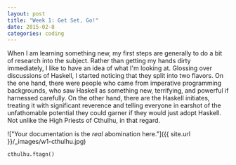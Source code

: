 ```yaml
---
layout: post
title: "Week 1: Get Set, Go!"
date: 2015-02-8
categories: coding
---
```


When I am learning something new, my first steps are generally to do a bit of research into the subject. Rather than getting my hands dirty immediately, I like to have an idea of what I'm looking at. Glossing over discussions of Haskell, I started noticing that they split into two flavors. On the one hand, there were people who came from imperative programming backgrounds, who saw Haskell as something new, terrifying, and powerful if harnessed carefully. On the other hand, there are the Haskell initiates, treating it with significant reverence and telling everyone in earshot of the unfathomable potential they could garner if they would just adopt Haskell. Not unlike the High Priests of Cthulhu, in that regard.

!["Your documentation is the *real* abomination here."]({{ site.url }}/_images/w1-cthulhu.jpg)

    cthulhu.ftagn()
